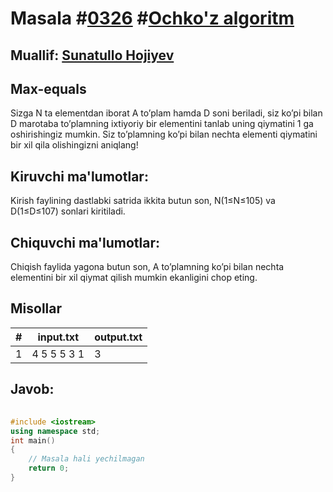 
<h1>Masala #<a href="https://robocontest.uz/tasks/0326">0326</a> #<a href="https://robocontest.uz/tasks?category=11">Ochko'z algoritm</a></h1>
<h2> Muallif: <a href="https://robocontest.uz/profile/sunnat">Sunatullo Hojiyev</a></h2>
<h2>Max-equals</h2>
<p>Sizga N ta elementdan iborat A to’plam hamda D soni beriladi, siz ko’pi bilan D marotaba to’plamning ixtiyoriy bir elementini tanlab uning qiymatini 1 ga oshirishingiz mumkin. Siz to’plamning ko’pi bilan nechta elementi qiymatini bir xil qila olishingizni aniqlang!</p>
<h2>Kiruvchi ma'lumotlar:</h2>
<p>Kirish faylining dastlabki satrida ikkita butun son, N(1≤N≤105) va D(1≤D≤107) sonlari kiritiladi.</p>
<h2>Chiquvchi ma'lumotlar:</h2>
<p>Chiqish faylida yagona butun son, A to’plamning ko’pi bilan nechta elementini bir xil qiymat qilish mumkin ekanligini chop eting.</p>
<h2>Misollar</h2>
<table>
    <thead>
        <tr>
            <th>#</th>
            <th>input.txt</th>
            <th>output.txt</th>
        </tr>
    </thead>
    <tbody>
            <tr>
                <td>1</td>
                <td>4 5
5 5 3 1</td>
                <td>3</td>
            </tr>
    </tbody>
    </table>
    
<h2>Javob:</h2>

######
```cpp
#include <iostream>
using namespace std;
int main()
{
    // Masala hali yechilmagan
    return 0;
}
```

